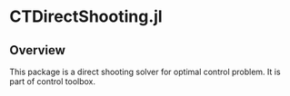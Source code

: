 # CTDirectShooting.jl 

## Overview
This package is a direct shooting solver for optimal control problem.
It is part of control toolbox.